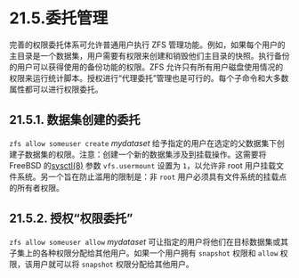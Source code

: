 # 21.5.委托管理

完善的权限委托体系可允许普通用户执行 ZFS 管理功能。例如，如果每个用户的主目录是一个数据集，用户需要有权限来创建和销毁他们主目录的快照。执行备份的用户可以获得使用的备份功能的权限。ZFS 允许只有所有用户磁盘使用情况的权限来运行统计脚本。授权进行“代理委托”管理也是可行的。每个子命令和大多数属性都可以进行权限委托。

## 21.5.1. 数据集创建的委托

`zfs allow someuser create` _mydataset_ 给予指定的用户在选定的父数据集下创建子数据集的权限。注意：创建一个新的数据集涉及到挂载操作。这需要将 FreeBSD 的[sysctl(8)](https://www.freebsd.org/cgi/man.cgi?query=sysctl&sektion=8&format=html) 参数 `vfs.usermount` 设置为 `1`，以允许非 root 用户挂载文件系统。另一个旨在防止滥用的限制是：非 `root` 用户必须具有文件系统的挂载点的所有者权限。

## 21.5.2. 授权“权限委托”

`zfs allow someuser allow` _mydataset_ 可让指定的用户将他们在目标数据集或其子集上的各种权限分配给其他用户。如果一个用户拥有 `snapshot` 权限和 `allow` 权限，该用户就可以将 `snapshot` 权限分配给其他用户。